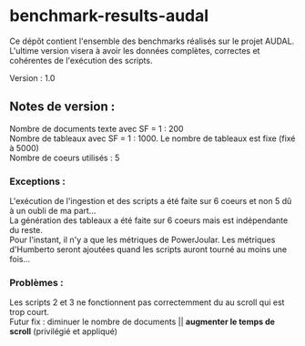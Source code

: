 # benchmark-results-audal
Ce dépôt contient l'ensemble des benchmarks réalisés sur le projet AUDAL. L'ultime version visera à avoir les données complètes, correctes et cohérentes de l'exécution des scripts.

Version : 1.0

## Notes de version :

Nombre de documents texte avec SF = 1 : 200 \
Nombre de tableaux avec SF = 1 : 1000. Le nombre de tableaux est fixe (fixé à 5000) \
Nombre de coeurs utilisés : 5

### Exceptions :

L'exécution de l'ingestion et des scripts a été faite sur 6 coeurs et non 5 dû à un oubli de ma part... \
La génération des tableaux a été faite sur 6 coeurs mais est indépendante du reste. \
Pour l'instant, il n'y a que les métriques de PowerJoular. Les métriques d'Humberto seront ajoutées quand les scripts auront tourné au moins une fois...

### Problèmes :

Les scripts 2 et 3 ne fonctionnent pas correctemment du au scroll qui est trop court. \
Futur fix : diminuer le nombre de documents || **augmenter le temps de scroll** (privilégié et appliqué)
